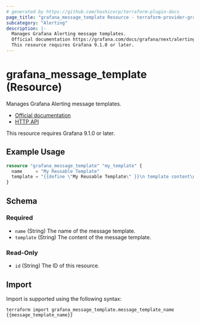 ```yaml
---
# generated by https://github.com/hashicorp/terraform-plugin-docs
page_title: "grafana_message_template Resource - terraform-provider-grafana"
subcategory: "Alerting"
description: |-
  Manages Grafana Alerting message templates.
  Official documentation https://grafana.com/docs/grafana/next/alerting/manage-notifications/template-notifications/HTTP API https://grafana.com/docs/grafana/next/developers/http_api/alerting_provisioning/#templates
  This resource requires Grafana 9.1.0 or later.
---
```


# grafana_message_template (Resource)

Manages Grafana Alerting message templates.

* [Official documentation](https://grafana.com/docs/grafana/next/alerting/manage-notifications/template-notifications/)
* [HTTP API](https://grafana.com/docs/grafana/next/developers/http_api/alerting_provisioning/#templates)

This resource requires Grafana 9.1.0 or later.

## Example Usage

```terraform
resource "grafana_message_template" "my_template" {
  name     = "My Reusable Template"
  template = "{{define \"My Reusable Template\" }}\n template content\n{{ end }}"
}
```

<!-- schema generated by tfplugindocs -->
## Schema

### Required

- `name` (String) The name of the message template.
- `template` (String) The content of the message template.

### Read-Only

- `id` (String) The ID of this resource.

## Import

Import is supported using the following syntax:

```shell
terraform import grafana_message_template.message_template_name {{message_template_name}}
```
